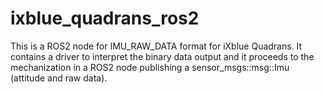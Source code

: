 # ixblue_quadrans_ros2
This is a ROS2 node for IMU_RAW_DATA format for iXblue Quadrans. It contains a driver to interpret the binary data output and it proceeds to the mechanization in a ROS2 node publishing a sensor_msgs::msg::Imu (attitude and raw data).
